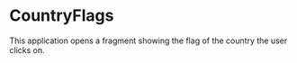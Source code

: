 # CountryFlags
This application opens a fragment showing the flag of the country the user clicks on. 
